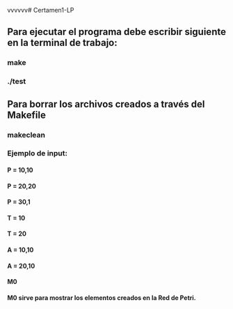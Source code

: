 vvvvvv# Certamen1-LP


## Para ejecutar el programa debe escribir siguiente en la terminal de trabajo:
### make
### ./test

## Para borrar los archivos creados a través del Makefile
### makeclean


### Ejemplo de input:
#### P = 10,10
#### P = 20,20
#### P = 30,1
#### T = 10
#### T = 20
#### A = 10,10
#### A = 20,10
#### M0

#### M0 sirve para mostrar los elementos creados en la Red de Petri.

